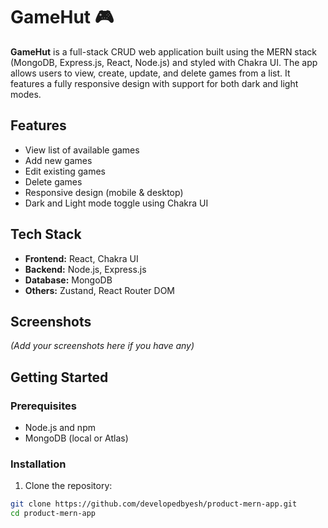 # GameHut 🎮

**GameHut** is a full-stack CRUD web application built using the MERN stack (MongoDB, Express.js, React, Node.js) and styled with Chakra UI. The app allows users to view, create, update, and delete games from a list. It features a fully responsive design with support for both dark and light modes.

## Features

- View list of available games
- Add new games
- Edit existing games
- Delete games
- Responsive design (mobile & desktop)
- Dark and Light mode toggle using Chakra UI

## Tech Stack

- **Frontend:** React, Chakra UI
- **Backend:** Node.js, Express.js
- **Database:** MongoDB
- **Others:** Zustand, React Router DOM

## Screenshots

_(Add your screenshots here if you have any)_

## Getting Started

### Prerequisites

- Node.js and npm
- MongoDB (local or Atlas)

### Installation

1. Clone the repository:

```bash
git clone https://github.com/developedbyesh/product-mern-app.git
cd product-mern-app
```

